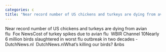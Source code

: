 ```yaml
---
categories: c
title: "Near record number of US chickens and turkeys are dying from avian flu  Fox News"
---
```

Near record number of US chickens and turkeys are dying from avian flu&nbsp;&nbsp;Fox NewsCost of turkey spikes due to avian flu&nbsp;&nbsp;WBIR Channel 10Nearly 6 million birds slaughtered in worst flu outbreak in two decades - DutchNews.nl&nbsp;&nbsp;DutchNews.nlWhat’s killing our birds?&nbsp;&nbs